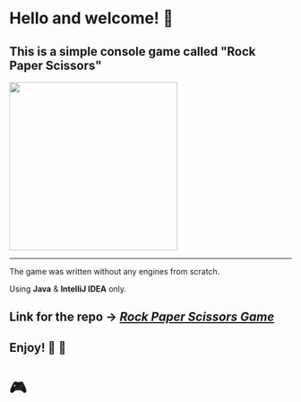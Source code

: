 # Hello and welcome! 👋
## This is a simple console game called "Rock Paper Scissors"
<img src="https://avatars.mds.yandex.net/get-dialogs/758954/2fa17e69fbe35a68007f/orig" width="300" height="300">

---
<p>Thе game was written without any engines from scratch.</p>
<p>Using <strong>Java</strong> & <strong>IntelliJ IDEA</strong> only.</p>

Link for the repo  &rarr;  <em>[Rock Paper Scissors Game](https://github.com/Runador/RockPaperScissorsGameByRunador/tree/main)</em>
---

## Enjoy! :game_die: :space_invader:

# 🎮
